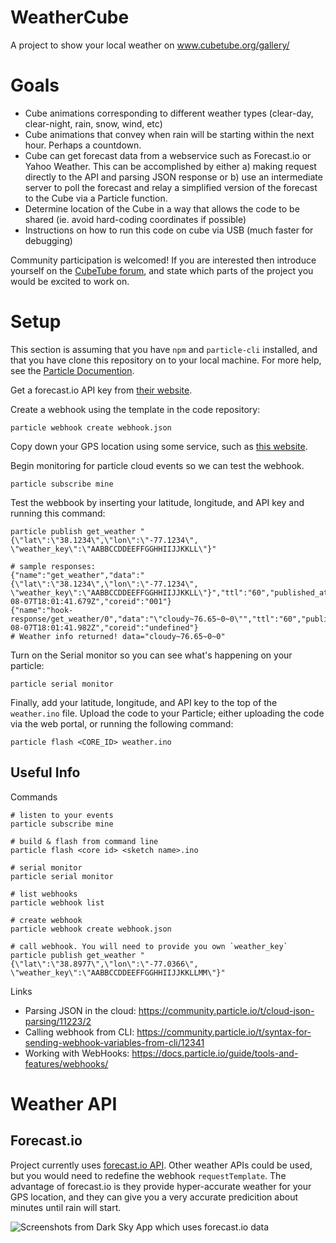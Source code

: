 # WeatherCube
A project to show your local weather on www.cubetube.org/gallery/

# Goals
- Cube animations corresponding to different weather types (clear-day, clear-night, rain, snow, wind, etc)
- Cube animations that convey when rain will be starting within the next hour. Perhaps a countdown.
- Cube can get forecast data from a webservice such as Forecast.io or Yahoo Weather. This can be accomplished by either a) making request directly to the API and parsing JSON response or b) use an intermediate server to poll the forecast and relay a simplified version of the forecast to the Cube via a Particle function.
- Determine location of the Cube in a way that allows the code to be shared (ie. avoid hard-coding coordinates if possible)
- Instructions on how to run this code on cube via USB (much faster for debugging)

Community participation is welcomed! If you are interested then introduce yourself on the [CubeTube forum](http://www.cubetube.org/forum/?place=topic%2Fcubetalk%2FHTJx6q50WAo%2Fdiscussion), and state which parts of the project you would be excited to work on. 

# Setup

This section is assuming that you have `npm` and `particle-cli` installed, and that you have clone this repository on to your local machine.  For more help, see the [Particle Documention](https://docs.particle.io/guide/tools-and-features/cli/).

Get a forecast.io API key from [their website](https://developer.forecast.io/).

Create a webhook using the template in the code repository:

	particle webhook create webhook.json

Copy down your GPS location using some service, such as [this website](http://www.gps-coordinates.net/).

Begin monitoring for particle cloud events so we can test the webhook.

	particle subscribe mine

Test the webbook by inserting your latitude, longitude, and API key and running this command:

	particle publish get_weather "{\"lat\":\"38.1234\",\"lon\":\"-77.1234\", \"weather_key\":\"AABBCCDDEEFFGGHHIIJJKKLL\"}"
	
	# sample responses:
	{"name":"get_weather","data":"{\"lat\":\"38.1234\",\"lon\":\"-77.1234\", \"weather_key\":\"AABBCCDDEEFFGGHHIIJJKKLL\"}","ttl":"60","published_at":"2015-08-07T18:01:41.679Z","coreid":"001"}
	{"name":"hook-response/get_weather/0","data":"\"cloudy~76.65~0~0\"","ttl":"60","published_at":"2015-08-07T18:01:41.982Z","coreid":"undefined"}
	# Weather info returned! data="cloudy~76.65~0~0"
	
	
Turn on the Serial monitor so you can see what's happening on your particle:

	particle serial monitor

Finally, add your latitude, longitude, and API key to the top of the `weather.ino` file.  Upload the code to your Particle; either uploading the code via the web portal, or running the following command:

	particle flash <CORE_ID> weather.ino




## Useful Info

Commands

	# listen to your events 
	particle subscribe mine
	
	# build & flash from command line
	particle flash <core id> <sketch name>.ino
	
	# serial monitor
	particle serial monitor
	
	# list webhooks
	particle webhook list
	
	# create webhook
	particle webhook create webhook.json

	# call webhook. You will need to provide you own `weather_key`
	particle publish get_weather "{\"lat\":\"38.8977\",\"lon\":\"-77.0366\", \"weather_key\":\"AABBCCDDEEFFGGHHIIJJKKLLMM\"}"

Links

- Parsing JSON in the cloud: https://community.particle.io/t/cloud-json-parsing/11223/2
- Calling webhook from CLI: https://community.particle.io/t/syntax-for-sending-webhook-variables-from-cli/12341
- Working with WebHooks: https://docs.particle.io/guide/tools-and-features/webhooks/

# Weather API

## Forecast.io

Project currently uses [forecast.io API](https://developer.forecast.io/). Other weather APIs could be used, but you would need to redefine the webhook `requestTemplate`. The advantage of forecast.io is they provide hyper-accurate weather for your GPS location, and they can give you a very accurate predicition about minutes until rain will start. 

![Screenshots from Dark Sky App which uses forecast.io data](http://www.tech-shutter.com/wp-content/uploads/2015/05/screen-shot-2014-01-27-at-5-22-25-pm.png)
